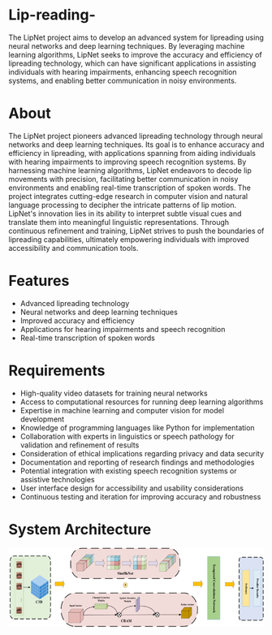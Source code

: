 # Lip-reading-
The LipNet project aims to develop an advanced system for lipreading using neural networks and deep learning techniques. By leveraging machine learning algorithms, LipNet seeks to improve the accuracy and efficiency of lipreading technology, which can have significant applications in assisting individuals with hearing impairments, enhancing speech recognition systems, and enabling better communication in noisy environments.

# About
The LipNet project pioneers advanced lipreading technology through neural networks and deep learning techniques. Its goal is to enhance accuracy and efficiency in lipreading, with applications spanning from aiding individuals with hearing impairments to improving speech recognition systems. By harnessing machine learning algorithms, LipNet endeavors to decode lip movements with precision, facilitating better communication in noisy environments and enabling real-time transcription of spoken words. The project integrates cutting-edge research in computer vision and natural language processing to decipher the intricate patterns of lip motion. LipNet's innovation lies in its ability to interpret subtle visual cues and translate them into meaningful linguistic representations. Through continuous refinement and training, LipNet strives to push the boundaries of lipreading capabilities, ultimately empowering individuals with improved accessibility and communication tools.

# Features
- Advanced lipreading technology
- Neural networks and deep learning techniques
- Improved accuracy and efficiency
- Applications for hearing impairments and speech recognition
- Real-time transcription of spoken words
# Requirements
- High-quality video datasets for training neural networks
- Access to computational resources for running deep learning algorithms
- Expertise in machine learning and computer vision for model development
- Knowledge of programming languages like Python for implementation
- Collaboration with experts in linguistics or speech pathology for validation and refinement of results
- Consideration of ethical implications regarding privacy and data security
- Documentation and reporting of research findings and methodologies
- Potential integration with existing speech recognition systems or assistive technologies
- User interface design for accessibility and usability considerations
- Continuous testing and iteration for improving accuracy and robustness
# System Architecture
![System architecture](https://github.com/Jeevasenaa/Lip-reading-/blob/main/System%20architecture.png)
